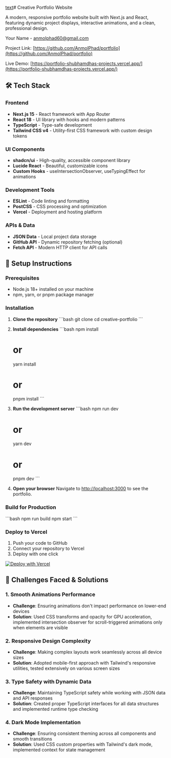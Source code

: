 [text](README.md)# Creative Portfolio Website

A modern, responsive portfolio website built with Next.js and React, featuring dynamic project displays, interactive animations, and a clean, professional design.

Your Name - [anmolphad60@gmail.com](mailto:anmolphad60@gmail.com)

Project Link: [https://github.com/AnmolPhad/portfolio](https://github.com/AnmolPhad/portfolio)

Live Demo: [https://portfolio-shubhamdhas-projects.vercel.app/](https://portfolio-shubhamdhas-projects.vercel.app/)

## 🛠️ Tech Stack

### Frontend

- **Next.js 15** - React framework with App Router
- **React 18** - UI library with hooks and modern patterns
- **TypeScript** - Type-safe development
- **Tailwind CSS v4** - Utility-first CSS framework with custom design tokens

### UI Components

- **shadcn/ui** - High-quality, accessible component library
- **Lucide React** - Beautiful, customizable icons
- **Custom Hooks** - useIntersectionObserver, useTypingEffect for animations

### Development Tools

- **ESLint** - Code linting and formatting
- **PostCSS** - CSS processing and optimization
- **Vercel** - Deployment and hosting platform

### APIs & Data

- **JSON Data** - Local project data storage
- **GitHub API** - Dynamic repository fetching (optional)
- **Fetch API** - Modern HTTP client for API calls

## 🚀 Setup Instructions

### Prerequisites

- Node.js 18+ installed on your machine
- npm, yarn, or pnpm package manager

### Installation

1. **Clone the repository**
   \`\`\`bash
   git clone <your-repo-url>
   cd creative-portfolio
   \`\`\`

2. **Install dependencies**
   \`\`\`bash
   npm install

   # or

   yarn install

   # or

   pnpm install
   \`\`\`

3. **Run the development server**
   \`\`\`bash
   npm run dev

   # or

   yarn dev

   # or

   pnpm dev
   \`\`\`

4. **Open your browser**
   Navigate to [http://localhost:3000](http://localhost:3000) to see the portfolio.

### Build for Production

\`\`\`bash
npm run build
npm start
\`\`\`

### Deploy to Vercel

1. Push your code to GitHub
2. Connect your repository to Vercel
3. Deploy with one click

[![Deploy with Vercel](https://vercel.com/button)](https://vercel.com/new)

## 🧪 Challenges Faced & Solutions

### 1. **Smooth Animations Performance**

- **Challenge**: Ensuring animations don't impact performance on lower-end devices
- **Solution**: Used CSS transforms and opacity for GPU acceleration, implemented intersection observer for scroll-triggered animations only when elements are visible

### 2. **Responsive Design Complexity**

- **Challenge**: Making complex layouts work seamlessly across all device sizes
- **Solution**: Adopted mobile-first approach with Tailwind's responsive utilities, tested extensively on various screen sizes

### 3. **Type Safety with Dynamic Data**

- **Challenge**: Maintaining TypeScript safety while working with JSON data and API responses
- **Solution**: Created proper TypeScript interfaces for all data structures and implemented runtime type checking

### 4. **Dark Mode Implementation**

- **Challenge**: Ensuring consistent theming across all components and smooth transitions
- **Solution**: Used CSS custom properties with Tailwind's dark mode, implemented context for state management
